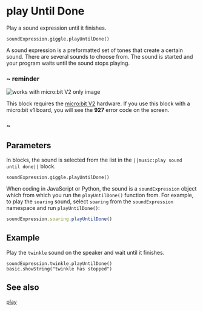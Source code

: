 # play Until Done

Play a sound expression until it finishes.

```sig
soundExpression.giggle.playUntilDone()
```

A sound expression is a preformatted set of tones that create a certain sound. There are several sounds to choose from. The sound is started and your program waits until the sound stops playing.

### ~ reminder

![works with micro:bit V2 only image](/static/v2/v2-only.png)

This block requires the [micro:bit V2](/device/v2) hardware. If you use this block with a micro:bit v1 board, you will see the **927** error code on the screen.

### ~

## Parameters

In blocks, the sound is selected from the list in the ``||music:play sound until done||`` block.

```block
soundExpression.giggle.playUntilDone()
```

When coding in JavaScript or Python, the sound is a ``soundExpression`` object which from which you run the ``playUntilDone()`` function from. For example, to play the ``soaring`` sound, select ``soaring`` from the ``soundExpression`` namespace and run ``playUntilDone()``:

```typescript
soundExpression.soaring.playUntilDone()
```

## Example

Play the ``twinkle`` sound on the speaker and wait until it finishes.

```blocks
soundExpression.twinkle.playUntilDone()
basic.showString("twinkle has stopped")
```

## See also

[play](/reference/music/play)